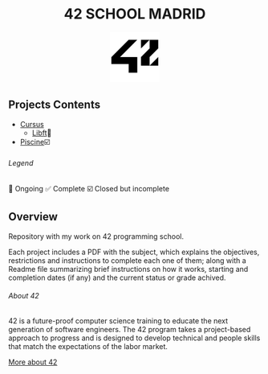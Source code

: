 # <h1 align="center">42 SCHOOL MADRID</h1>
<p align="center">
<img src="Resources/42_Logo.png" alt="42 Logo" width="100"  class="centerImage"/>
</p>



## Projects Contents
* [Cursus](Cursus/)
  * [Libft](Cursus/Libft):wrench:
* [Piscine](Piscine/):ballot_box_with_check:
###### Legend
:wrench: Ongoing
:white_check_mark: Complete
:ballot_box_with_check: Closed but incomplete

## Overview
Repository with my work on 42 programming school. 

Each project includes a PDF with the subject, which explains the objectives, restrictions and instructions to complete each one of them; along with a Readme file summarizing brief instructions on how it works, starting and completion dates (if any) and the current status or grade achived.
###### About 42
42 is a future-proof computer science training to educate the next generation of software engineers. The 42 program takes a project-based approach to progress and is designed to develop technical and people skills that match the expectations of the labor market.

<a href="https://42.fr/en/homepage/">More about 42</a>
